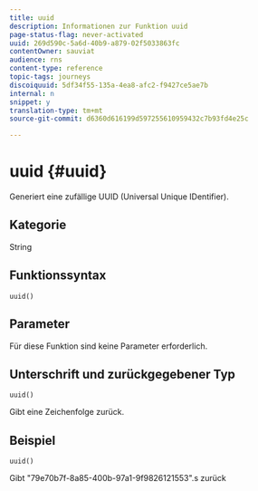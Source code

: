 ```yaml
---
title: uuid
description: Informationen zur Funktion uuid
page-status-flag: never-activated
uuid: 269d590c-5a6d-40b9-a879-02f5033863fc
contentOwner: sauviat
audience: rns
content-type: reference
topic-tags: journeys
discoiquuid: 5df34f55-135a-4ea8-afc2-f9427ce5ae7b
internal: n
snippet: y
translation-type: tm+mt
source-git-commit: d6360d616199d597255610959432c7b93fd4e25c

---
```



# uuid {#uuid}

Generiert eine zufällige UUID (Universal Unique IDentifier).

## Kategorie

String

## Funktionssyntax

`uuid()`

## Parameter

Für diese Funktion sind keine Parameter erforderlich.

## Unterschrift und zurückgegebener Typ

`uuid()`

Gibt eine Zeichenfolge zurück.

## Beispiel

`uuid()`

Gibt &quot;79e70b7f-8a85-400b-97a1-9f9826121553&quot;.s zurück
